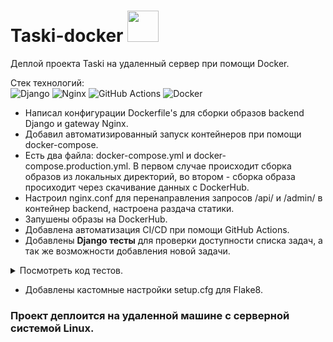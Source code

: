 # Taski-docker <img src="https://raw.githubusercontent.com/marwin1991/profile-technology-icons/refs/heads/main/icons/docker.png" height=50px>
Деплой проекта Taski на удаленный сервер при помощи Docker.

Стек технологий:<br>
![Django](https://img.shields.io/badge/django-%23092E20.svg?style=for-the-badge&logo=django&logoColor=white)
![Nginx](https://img.shields.io/badge/nginx-%23009639.svg?style=for-the-badge&logo=nginx&logoColor=white)
![GitHub Actions](https://img.shields.io/badge/githubactions-%232671E5.svg?style=for-the-badge&logo=githubactions&logoColor=white)
![Docker](https://img.shields.io/badge/docker-%230db7ed.svg?style=for-the-badge&logo=docker&logoColor=white)
- Написал конфигурации Dockerfile's для сборки образов backend Django и gateway Nginx.
- Добавил автоматизированный запуск контейнеров при помощи docker-compose.
-  Есть два файла: docker-compose.yml и docker-compose.production.yml. В первом случае происходит сборка образов из локальных директорий, во втором - сборка образа просиходит через скачивание данных с DockerHub.
- Настроил nginx.conf для перенаправления запросов /api/ и /admin/ в контейнер backend, настроена раздача статики.
- Запушены образы на DockerHub.
- Добавлена автоматизация CI/CD при помощи GitHub Actions.
- Добавлены **Django тесты** для проверки доступности списка задач, а так же возможности добавления новой задачи.
<details>
<summary> Посмотреть код тестов.</summary>

```
class TaskiAPITestCase(TestCase):
    def setUp(self):
        self.guest_client = Client()

    def test_list_exists(self):
        """Проверка доступности списка задач."""
        response = self.guest_client.get('/api/tasks/')
        self.assertEqual(response.status_code, HTTPStatus.OK)

    def test_task_creation(self):
        """Проверка создания задачи."""
        data = {'title': 'Test', 'description': 'Test'}
        response = self.guest_client.post('/api/tasks/', data=data)
        self.assertEqual(response.status_code, HTTPStatus.CREATED)
        self.assertTrue(models.Task.objects.filter(title='Test').exists())
```

</details>

- Добавлены кастомные настройки setup.cfg для Flake8.
  
### Проект деплоится на удаленной машине с серверной системой Linux.
